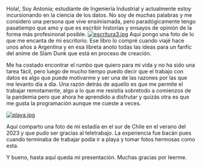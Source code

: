 Hola!, Soy Antonia; estudiante de Ingeniería Industrial y actualmente estoy incursionando en la ciencia de los datos. No soy de muchas palabras y me considero una persona que vive ensimismada, pero paradógicamente tengo pasatiempo que amo y que es escribir historias y ensayos de opinión de la forma más profesinonal posible.
[![escritura3.jpg](https://i.postimg.cc/tTtKGxV4/escritura3.jpg)](https://postimg.cc/9R08Gzp6)
Aquí pongo una foto de lo que me encanta de mi escritorio. Ese libro lo compré cuando viajé hace unos años a Argentina y en esa libreta anoto todas las ideas para un fanfic del anime de Slam Dunk que está en proceso de creación. 

Me ha costado encontrar el rumbo que quiero para mi vida y no ha sido una tarea fácil, pero luego de mucho tiempo puedo decir que el trabajo con datos es algo que puede motivarme y ser una de las razones por las que me levanto día a día. Una razón detrás de aquello es que me permite el trabajar remotamente, algo a lo que me resistía sobretodo a comienzos de la pandemia pero que ahora he aprendido a disfrutar y quizás otra es que me gusta la programación aunque me cueste a veces.

[![playa.jpg](https://i.postimg.cc/GpJRdNWR/playa.jpg)](https://postimg.cc/nszg1dVS)

Aquí comparto una foto de mi estadía en el sur de Chile en el verano del 2023 y que pudo ser gracias al teletrabajo. La experiencia fue bacán pues cuando terminaba de trabajar podía ir a playa y tomar fotos hermosas como esta. 

Y bueno, hasta aquí queda mi presentación. Muchas gracias por leerme. 


